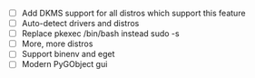 - [ ] Add DKMS support for all distros which support this feature
- [ ] Auto-detect drivers and distros
- [ ] Replace pkexec /bin/bash instead sudo -s
- [ ] More, more distros
- [ ] Support binenv and eget
- [ ] Modern PyGObject gui
